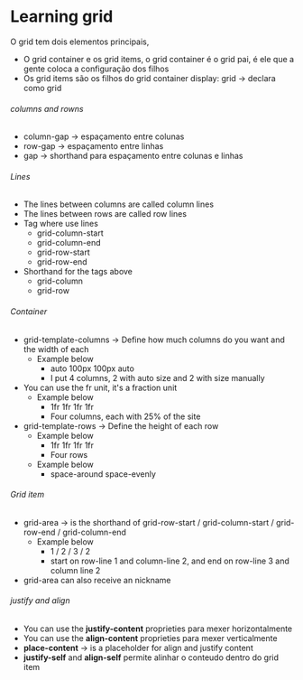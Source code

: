 # Learning grid
O grid tem dois elementos principais, 
- O grid container e os grid items, o grid container é o grid pai, é ele que a gente coloca a configuração dos filhos
- Os grid items são os filhos do grid container
display: grid -> declara como grid

###### columns and rowns
- column-gap -> espaçamento entre colunas
- row-gap -> espaçamento entre linhas
- gap -> shorthand para espaçamento entre colunas e linhas

###### Lines
- The lines between columns are called column lines
- The lines between rows are called row lines
- Tag where use lines
    - grid-column-start
    - grid-column-end
    - grid-row-start
    - grid-row-end
- Shorthand for the tags above
    - grid-column
    - grid-row
###### Container
- grid-template-columns ->  Define how much columns do you want and the width of each
    - Example below
        - auto 100px 100px auto
        - I put 4 columns, 2 with auto size and 2 with size manually
- You can use the fr unit, it's a fraction unit
    - Example below
        - 1fr 1fr 1fr 1fr
        - Four columns, each with 25% of the site
- grid-template-rows -> Define the height of each row
    - Example below
        - 1fr 1fr 1fr 1fr
        - Four rows
    - Example below
        - space-around space-evenly
###### Grid item
- grid-area -> is the shorthand of grid-row-start / grid-column-start / grid-row-end / grid-column-end
    - Example below
        - 1 / 2 / 3 / 2
        - start on row-line 1 and column-line 2, and end on row-line 3 and column line 2
- grid-area can also receive an nickname
###### justify and align
- You can use the **justify-content** proprieties para mexer horizontalmente
- You can use the **align-content** proprieties para mexer verticalmente
- **place-content** -> is a placeholder for align and justify content
- **justify-self** and **align-self** permite alinhar o conteudo dentro do grid item
